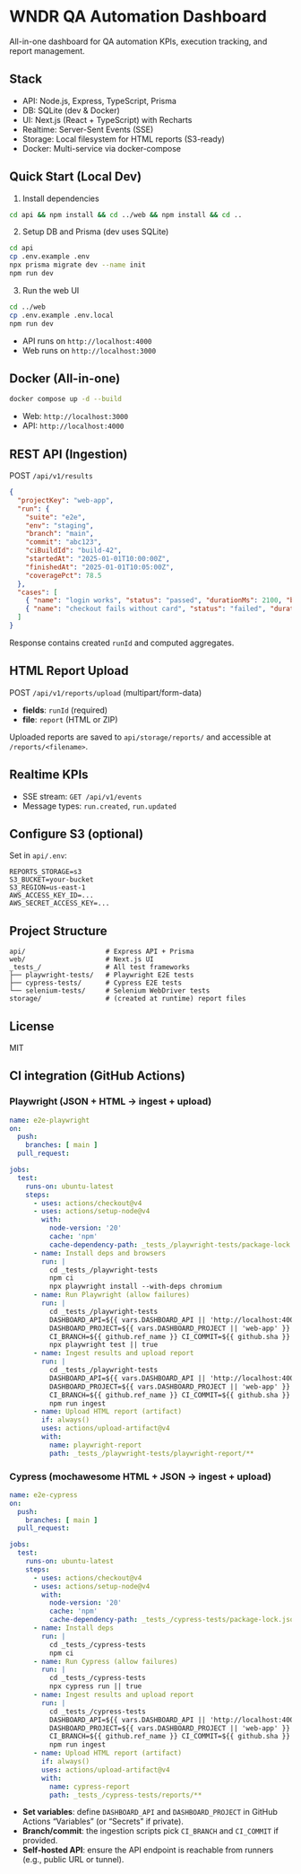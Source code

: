 # WNDR QA Automation Dashboard

All-in-one dashboard for QA automation KPIs, execution tracking, and report management.

## Stack
- API: Node.js, Express, TypeScript, Prisma
- DB: SQLite (dev & Docker)
- UI: Next.js (React + TypeScript) with Recharts
- Realtime: Server-Sent Events (SSE)
- Storage: Local filesystem for HTML reports (S3-ready)
- Docker: Multi-service via docker-compose

## Quick Start (Local Dev)

1. Install dependencies
```bash
cd api && npm install && cd ../web && npm install && cd ..
```

2. Setup DB and Prisma (dev uses SQLite)
```bash
cd api
cp .env.example .env
npx prisma migrate dev --name init
npm run dev
```

3. Run the web UI
```bash
cd ../web
cp .env.example .env.local
npm run dev
```

- API runs on `http://localhost:4000`
- Web runs on `http://localhost:3000`

## Docker (All-in-one)
```bash
docker compose up -d --build
```
- Web: `http://localhost:3000`
- API: `http://localhost:4000`

## REST API (Ingestion)
POST `/api/v1/results`
```json
{
  "projectKey": "web-app",
  "run": {
    "suite": "e2e",
    "env": "staging",
    "branch": "main",
    "commit": "abc123",
    "ciBuildId": "build-42",
    "startedAt": "2025-01-01T10:00:00Z",
    "finishedAt": "2025-01-01T10:05:00Z",
    "coveragePct": 78.5
  },
  "cases": [
    { "name": "login works", "status": "passed", "durationMs": 2100, "browser": "chromium", "tags": ["smoke"] },
    { "name": "checkout fails without card", "status": "failed", "durationMs": 3500, "errorMessage": "ValidationError" }
  ]
}
```

Response contains created `runId` and computed aggregates.

## HTML Report Upload
POST `/api/v1/reports/upload` (multipart/form-data)
- **fields**: `runId` (required)
- **file**: `report` (HTML or ZIP)

Uploaded reports are saved to `api/storage/reports/` and accessible at `/reports/<filename>`.

## Realtime KPIs
- SSE stream: `GET /api/v1/events`
- Message types: `run.created`, `run.updated`

## Configure S3 (optional)
Set in `api/.env`:
```
REPORTS_STORAGE=s3
S3_BUCKET=your-bucket
S3_REGION=us-east-1
AWS_ACCESS_KEY_ID=...
AWS_SECRET_ACCESS_KEY=...
```

## Project Structure
```
api/                    # Express API + Prisma
web/                    # Next.js UI
_tests_/                # All test frameworks
├── playwright-tests/   # Playwright E2E tests
├── cypress-tests/      # Cypress E2E tests
└── selenium-tests/     # Selenium WebDriver tests
storage/                # (created at runtime) report files
```

## License
MIT

## CI integration (GitHub Actions)

### Playwright (JSON + HTML → ingest + upload)
```yaml
name: e2e-playwright
on:
  push:
    branches: [ main ]
  pull_request:

jobs:
  test:
    runs-on: ubuntu-latest
    steps:
      - uses: actions/checkout@v4
      - uses: actions/setup-node@v4
        with:
          node-version: '20'
          cache: 'npm'
          cache-dependency-path: _tests_/playwright-tests/package-lock.json
      - name: Install deps and browsers
        run: |
          cd _tests_/playwright-tests
          npm ci
          npx playwright install --with-deps chromium
      - name: Run Playwright (allow failures)
        run: |
          cd _tests_/playwright-tests
          DASHBOARD_API=${{ vars.DASHBOARD_API || 'http://localhost:4000' }} \
          DASHBOARD_PROJECT=${{ vars.DASHBOARD_PROJECT || 'web-app' }} \
          CI_BRANCH=${{ github.ref_name }} CI_COMMIT=${{ github.sha }} \
          npx playwright test || true
      - name: Ingest results and upload report
        run: |
          cd _tests_/playwright-tests
          DASHBOARD_API=${{ vars.DASHBOARD_API || 'http://localhost:4000' }} \
          DASHBOARD_PROJECT=${{ vars.DASHBOARD_PROJECT || 'web-app' }} \
          CI_BRANCH=${{ github.ref_name }} CI_COMMIT=${{ github.sha }} \
          npm run ingest
      - name: Upload HTML report (artifact)
        if: always()
        uses: actions/upload-artifact@v4
        with:
          name: playwright-report
          path: _tests_/playwright-tests/playwright-report/**
```

### Cypress (mochawesome HTML + JSON → ingest + upload)
```yaml
name: e2e-cypress
on:
  push:
    branches: [ main ]
  pull_request:

jobs:
  test:
    runs-on: ubuntu-latest
    steps:
      - uses: actions/checkout@v4
      - uses: actions/setup-node@v4
        with:
          node-version: '20'
          cache: 'npm'
          cache-dependency-path: _tests_/cypress-tests/package-lock.json
      - name: Install deps
        run: |
          cd _tests_/cypress-tests
          npm ci
      - name: Run Cypress (allow failures)
        run: |
          cd _tests_/cypress-tests
          npx cypress run || true
      - name: Ingest results and upload report
        run: |
          cd _tests_/cypress-tests
          DASHBOARD_API=${{ vars.DASHBOARD_API || 'http://localhost:4000' }} \
          DASHBOARD_PROJECT=${{ vars.DASHBOARD_PROJECT || 'web-app' }} \
          CI_BRANCH=${{ github.ref_name }} CI_COMMIT=${{ github.sha }} \
          npm run ingest
      - name: Upload HTML report (artifact)
        if: always()
        uses: actions/upload-artifact@v4
        with:
          name: cypress-report
          path: _tests_/cypress-tests/reports/**
```

- **Set variables**: define `DASHBOARD_API` and `DASHBOARD_PROJECT` in GitHub Actions “Variables” (or “Secrets” if private).
- **Branch/commit**: the ingestion scripts pick `CI_BRANCH` and `CI_COMMIT` if provided.
- **Self-hosted API**: ensure the API endpoint is reachable from runners (e.g., public URL or tunnel).
